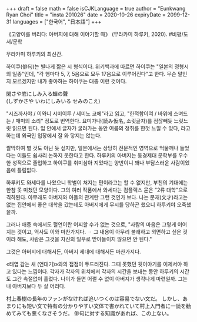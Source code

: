 +++
draft = false
math = false
isCJKLanguage = true
author = "Eunkwang Ryan Choi"
title = "insta 201026"
date = 2020-10-26
expiryDate = 2099-12-31
languages = ["한국어", "日本語"]
+++

《고양이를 버리다: 아버지에 대해 이야기할 때》 (무라카미 하루키, 2020). #비평/도서/문학

무라카미 하루키의 최신간.  
  
하이쿠(俳句)는 별나게 짧은 시 형식이다. 위키백과에 따르면 하이쿠는 "일본의 정형시의 일종"인데, "각 행마다 5, 7, 5음으로 모두 17음으로 이루어진다"고 한다. 무슨 말인지 모르겠지만 내가 좋아하는 하이쿠는 대충 이런 것이다.  
  
閑さや岩にしみ入る蟬の聲  
(しずかさや いわにしみいる せみのこえ)  
  
"시즈까사야 / 이와니 시미이루 / 세미노 코에"라고 읽고, "한적함이여 / 바위에 스며드는 / 매미의 소리" 정도로 번역한다. 요미가나(読み仮名, 소릿글자)를 점잖빼듯 느릿느릿 읽으면 된다. 입 안에서 글자가 굴러가는 동안 여름의 정취를 한껏 느낄 수 있다, 라고 하는데 외국인 입장에서 잘 와 닿지는 않는다.  
  
짤막하여 별 것도 아닌 듯 싶지만, 일본에서는 상당히 전문적인 영역으로 먹물깨나 들었다는 이들도 쉽사리 논하지 못한다고 한다. 하루키의 아버지는 동경제대 문학부를 우수한 성적으로 졸업하고 하이쿠를 취미삼아 지었다는 양반이니 꽤나 부담스러운 사람이었음에 틀림없다.  
  
하루키도 와세다를 나왔으니 학벌이 처지는 편이라고는 할 수 없지만, 부친의 기대에는 한참 못 미쳤던 모양이다. 그의 여러 작품에서 와세다는 컴플렉스 묻은 "2류 대학"으로 격하된다. 아무래도 아버지와 아들의 관계란 그런 것인가 보다. 나는 문재(文才)라고는 없는 집안에서 좋은 대학을 갔는데도 아버지에게 무시를 당하곤 했으니 하루키야 오죽했을까.  
  
그러나 애증 속에서도 혈연이란 어찌할 수가 없는 것으로, "사람의 마음은 그렇게 이어지는 것이고, 역사도 이와 마찬가지다. ᆢ 그 내용이 아무리 불쾌하고 외면하고 싶은 것이라 해도, 사람은 그것을 자신의 일부로 받아들이지 않으면 안 된다."  
  
그것은 아버지에 대해서든, 아버지 세대에 대해서든 마찬가지다.  
  
«태엽 감는 새 (연대기)»와의 접점이 두드러진다. 그때 못했던 뒷이야기를 이제서야 하고 있다는 느낌이다. 각자가 각자의 위치에서 각자의 시간을 보내는 동안 하루키의 시간도 그간 속절없이 흘렀다. 나이가 들면 어쩔 수 없이 아버지가 생각나게 마련일까. 그는 내 아버지보다 두 살 어리다.  
  
村上春樹の長年のファンがなければ追いつくのは容易でない文だ。 しかし、あまりにも短い文で特有の分かりやすい文体で書かれていて村上入門者に一読を勧めてみても悪くなさそうだ。 俳句に対する知識があれば、この上ない。
